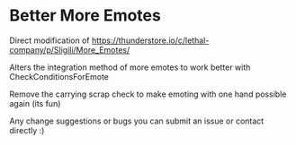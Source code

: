 # Better More Emotes

Direct modification of https://thunderstore.io/c/lethal-company/p/Sligili/More_Emotes/

Alters the integration method of more emotes to work better with CheckConditionsForEmote

Remove the carrying scrap check to make emoting with one hand possible again (its fun)

Any change suggestions or bugs you can submit an issue or contact directly :)
